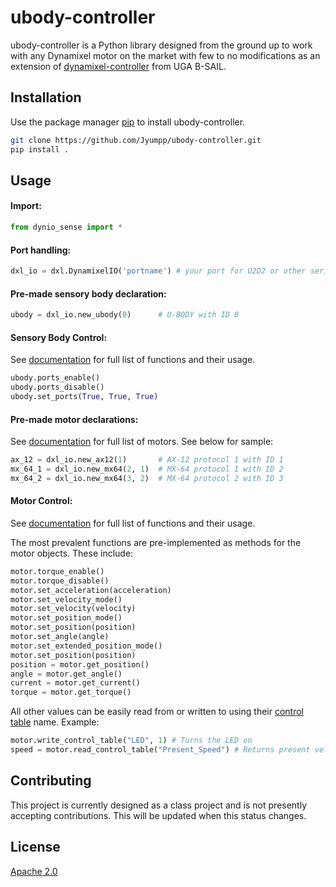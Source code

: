 # ubody-controller

ubody-controller is a Python library designed from the ground up to work with any Dynamixel motor on the market with few
to no modifications as an extension of [dynamixel-controller](https://github.com/UGA-BSAIL/dynamixel-controller)
from UGA B-SAIL.

## Installation

Use the package manager [pip](https://pip.pypa.io/en/stable/) to install ubody-controller.

```bash
git clone https://github.com/Jyumpp/ubody-controller.git
pip install .
```

## Usage
#### Import:
```python
from dynio_sense import *
```

#### Port handling:
```python
dxl_io = dxl.DynamixelIO('portname') # your port for U2D2 or other serial device
```

#### Pre-made sensory body declaration:
```python
ubody = dxl_io.new_ubody(0)      # U-BODY with ID 0 
```

#### Sensory Body Control:
See [documentation](https://github.com/Jyumpp/ubody-controller/blob/master/docs.md) for full list of functions 
and their usage.
```python
ubody.ports_enable()
ubody.ports_disable()
ubody.set_ports(True, True, True)
```

#### Pre-made motor declarations:
See [documentation](https://github.com/Jyumpp/ubody-controller/blob/master/docs.md) for full list of motors. 
See below for sample:
```python
ax_12 = dxl_io.new_ax12(1)       # AX-12 protocol 1 with ID 1
mx_64_1 = dxl_io.new_mx64(2, 1)  # MX-64 protocol 1 with ID 2
mx_64_2 = dxl_io.new_mx64(3, 2)  # MX-64 protocol 2 with ID 3
```

#### Motor Control:
See [documentation](https://github.com/Jyumpp/ubody-controller/blob/master/docs.md) for full list of functions 
and their usage.

The most prevalent functions are pre-implemented as methods for the motor objects. 
These include:
```python
motor.torque_enable()
motor.torque_disable()
motor.set_acceleration(acceleration)
motor.set_velocity_mode()
motor.set_velocity(velocity)
motor.set_position_mode()
motor.set_position(position)
motor.set_angle(angle) 
motor.set_extended_position_mode()
motor.set_position(position)
position = motor.get_position()
angle = motor.get_angle()
current = motor.get_current()
torque = motor.get_torque()
```
All other values can be easily read from or written to using their [control table](http://emanual.robotis.com/) name.
Example:
```python
motor.write_control_table("LED", 1) # Turns the LED on
speed = motor.read_control_table("Present_Speed") # Returns present velocity
```
## Contributing
This project is currently designed as a class project and is not presently accepting contributions. This will be updated
when this status changes.

## License
[Apache 2.0](https://choosealicense.com/licenses/apache-2.0/)